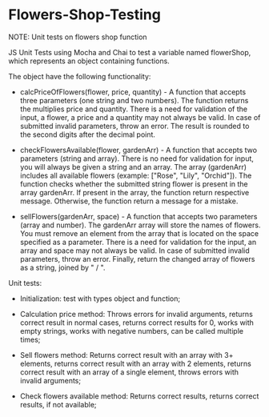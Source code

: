 # Flowers-Shop-Testing

NOTE: Unit tests on flowers shop function

JS Unit Tests using Mocha and Chai to test a variable named flowerShop, which represents an object containing functions.

The object have the following functionality: 
- calcPriceOfFlowers(flower, price, quantity) - A function that accepts three parameters (one string and two numbers). The function returns the multiplies price and quantity. There is a need for validation of the input, a flower, a price and a quantity mаy not always be valid. In case of submitted invalid parameters, throw an error. The result is rounded to the second digits after the decimal point.

- checkFlowersAvailable(flower, gardenArr) - A function that accepts two parameters (string and array). There is no need for validation for input, you will always be given a string and an array. The array (gardenArr) includes all available flowers (example: ["Rose", "Lily", "Orchid"]). The function checks whether the submitted string flower is present in the array gardenArr. If present in the array, the function return respective message. Otherwise, the function return a message for a mistake.

- sellFlowers(gardenArr, space) - A function that accepts two parameters (array and number). The gardenArr array will store the names of flowers. You must remove an element from the array that is located on the space specified as a parameter. There is a need for validation for the input, an array and space may not always be valid. In case of submitted invalid parameters, throw an error. Finally, return the changed array of flowers as a string, joined by " / ".


Unit tests: 
- Initialization:
test with types object and function;

- Calculation price method:
Throws errors for invalid arguments, returns correct result in normal cases, returns correct results for 0, works with empty strings, works with negative numbers, can be called multiple times;

- Sell flowers method:
Returns correct result with an array with 3+ elements, returns correct result with an array with 2 elements, returns correct result with an array of a single element, throws errors with invalid arguments;

- Check flowers available method:
Returns correct results, returns correct results, if not available;
